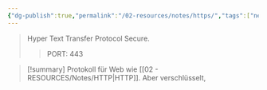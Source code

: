 ```yaml
---
{"dg-publish":true,"permalink":"/02-resources/notes/https/","tags":["netzwerk","it-sicherheit"],"noteIcon":"","updated":"2025-07-12T13:31:41.297+02:00"}
---
```


> Hyper Text Transfer Protocol Secure.
> > PORT: 443

>[!summary] 
>Protokoll für Web wie [[02 - RESOURCES/Notes/HTTP\|HTTP]]. Aber verschlüsselt,

